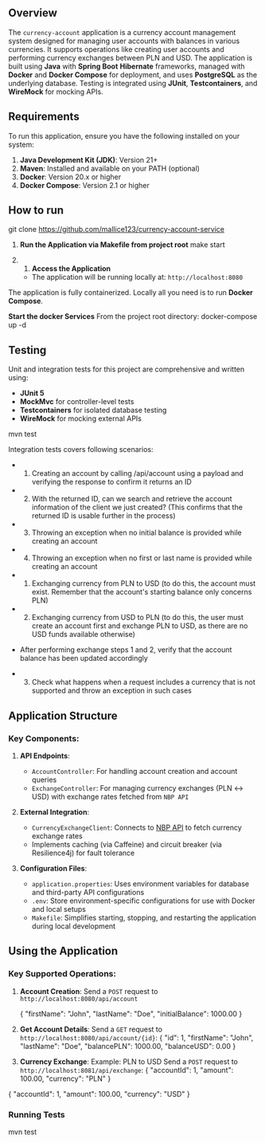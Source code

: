 ## **Overview**

The `currency-account` application is a currency account management system designed for managing user accounts with balances in various currencies. It supports operations like creating user accounts and performing currency exchanges between PLN and USD.
The application is built using **Java** with **Spring Boot** **Hibernate** frameworks, managed with **Docker** and **Docker Compose** for deployment, and uses **PostgreSQL** as the underlying database. Testing is integrated using **JUnit**, **Testcontainers**, and **WireMock** for mocking APIs.

## **Requirements**

To run this application, ensure you have the following installed on your system:
1. **Java Development Kit (JDK)**: Version 21+
2. **Maven**: Installed and available on your PATH (optional)
3. **Docker**: Version 20.x or higher
4. **Docker Compose**: Version 2.1 or higher

## **How to run**
git clone https://github.com/mallice123/currency-account-service

1. **Run the Application via Makefile from project root**
   make start

2. 1. **Access the Application**
    - The application will be running locally at: `http://localhost:8080`

The application is fully containerized. Locally all you need is to run **Docker Compose**.

**Start the docker Services** From the project root directory:
docker-compose up -d

## **Testing**
Unit and integration tests for this project are comprehensive and written using:
- **JUnit 5**
- **MockMvc** for controller-level tests
- **Testcontainers** for isolated database testing
- **WireMock** for mocking external APIs

mvn test

Integration tests covers following scenarios:

*   1. Creating an account by calling /api/account using a payload and verifying the response to confirm it returns an ID
*   2. With the returned ID, can we search and retrieve the account information of the client we just created? (This confirms that the returned ID is usable further in the process)
*   3. Throwing an exception when no initial balance is provided while creating an account
*   4. Throwing an exception when no first or last name is provided while creating an account

*   1. Exchanging currency from PLN to USD (to do this, the account must exist. Remember that the account's starting balance only concerns PLN)
*   2. Exchanging currency from USD to PLN (to do this, the user must create an account first and exchange PLN to USD, as there are no USD funds available otherwise)
*   After performing exchange steps 1 and 2, verify that the account balance has been updated accordingly
*   3. Check what happens when a request includes a currency that is not supported and throw an exception in such cases

## **Application Structure**
### Key Components:
1. **API Endpoints**:
   - `AccountController`: For handling account creation and account queries
   - `ExchangeController`: For managing currency exchanges (PLN ↔ USD) with exchange rates fetched from `NBP API`

2. **External Integration**:
   - `CurrencyExchangeClient`: Connects to [NBP API]() to fetch currency exchange rates
   - Implements caching (via Caffeine) and circuit breaker (via Resilience4j) for fault tolerance

3. **Configuration Files**:
   - `application.properties`: Uses environment variables for database and third-party API configurations
   - `.env`: Store environment-specific configurations for use with Docker and local setups
   - `Makefile`: Simplifies starting, stopping, and restarting the application during local development


## **Using the Application**
### Key Supported Operations:
1. **Account Creation**: Send a `POST` request to `http://localhost:8080/api/account`

   {
   "firstName": "John",
   "lastName": "Doe",
   "initialBalance": 1000.00
   }

2. **Get Account Details**: Send a `GET` request to `http://localhost:8080/api/account/{id}`:
{
   "id": 1,
   "firstName": "John",
   "lastName": "Doe",
   "balancePLN": 1000.00,
   "balanceUSD": 0.00
}

3. **Currency Exchange**: Example: PLN to USD Send a `POST` request to `http://localhost:8081/api/exchange`:
{
     "accountId": 1,
     "amount": 100.00,
     "currency": "PLN"
 }

{
   "accountId": 1,
   "amount": 100.00,
   "currency": "USD"
 }


### Running Tests ###
mvn test